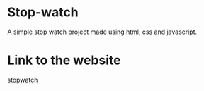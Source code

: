 # Stop-watch
A simple stop watch project made using html, css and javascript.

# Link to the website
[stopwatch](https://anishstopwatch.netlify.app/)